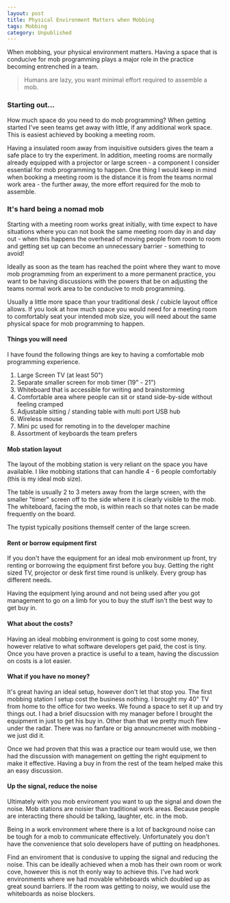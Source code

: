 ```yaml
---
layout: post
title: Physical Environment Matters when Mobbing
tags: Mobbing
category: Unpublished
---
```


When mobbing, your physical environment matters. Having a space that is conducive for mob programming plays a major role in the practice becoming entrenched in a team.

> Humans are lazy, you want minimal effort required to assemble a mob.

### Starting out...

How much space do you need to do mob programming? When getting started I've seen teams get away with little, if any additional work space. This is easiest achieved by booking a meeting room.  

Having a insulated room away from inquisitive outsiders gives the team a safe place to try the experiment. In addition, meeting rooms are normally already equipped with a projector or large screen - a component I consider essential for mob programming to happen. One thing I would keep in mind when booking a meeting room is the distance it is from the teams normal work area - the further away, the more effort required for the mob to assemble.  

### It's hard being a nomad mob  

Starting with a meeting room works great initially, with time expect to have situations where you can not book the same meeting room day in and day out - when this happens the overhead of moving people from room to room and getting set up can become an unnecessary barrier - something to avoid! 

Ideally as soon as the team has reached the point where they want to move mob programming from an experiment to a more permanent practice, you want to be having discussions with the powers that be on adjusting the teams normal work area to be conducive to mob programming.

Usually a little more space than your traditional desk / cubicle layout office allows. If you look at how much space you would need for a meeting room to comfortably seat your intended mob size, you will need about the same physical space for mob programming to happen.

#### Things you will need

I have found the following things are key to having a comfortable mob programming experience.  

1. Large Screen TV (at least 50")  
2. Separate smaller screen for mob timer (19" - 21")
3. Whiteboard that is accessible for writing and brainstorming  
4. Comfortable area where people can sit or stand side-by-side without feeling cramped  
5. Adjustable sitting / standing table with multi port USB hub 
6. Wireless mouse  
7. Mini pc used for remoting in to the developer machine
8. Assortment of keyboards the team prefers

#### Mob station layout

The layout of the mobbing station is very reliant on the space you have available. I like mobbing stations that can handle 4 - 6 people comfortably (this is my ideal mob size). 

The table is usually 2 to 3 meters away from the large screen, with the smaller "timer" screen off to the side where it is clearly visible to the mob. The whiteboard, facing the mob, is within reach so that notes can be made frequently on the board.

The typist typically positions themself center of the large screen.

#### Rent or borrow equipment first

If you don't have the equipment for an ideal mob environment up front, try renting or borrowing the equipment first before you buy. Getting the right sized TV, projector or desk first time round is unlikely. Every group has different needs.

Having the equipment lying around and not being used after you got management to go on a limb for you to buy the stuff isn't the best way to get buy in.

#### What about the costs?

Having an ideal mobbing environment is going to cost some money, however relative to what software developers get paid, the cost is tiny. Once you have proven a practice is useful to a team, having the discussion on costs is a lot easier.

#### What if you have no money?

It's great having an ideal setup, however don't let that stop you. The first mobbing station I setup cost the business nothing. I brought my 40" TV from home to the office for two weeks. We found a space to set it up and try things out. I had a brief disucssion with my manager before I brought the equipment in just to get his buy in. Other than that we pretty much flew under the radar. There was no fanfare or big announcmenet with mobbing - we just did it.

Once we had proven that this was a practice our team would use, we then had the discussion with management on getting the right equipment to make it effective. Having a buy in from the rest of the team helped make this an easy discussion.

#### Up the signal, reduce the noise

Ultimately with you mob enviroment you want to up the signal and down the noise. Mob stations are noisier than traditional work areas. Because people are interacting there should be talking, laughter, etc. in the mob.

Being in a work environment where there is a lot of background noise can be tough for a mob to communicate effectively. Unfortunately you don't have the convenience that solo developers have of putting on headphones. 

Find an enviroment that is condusive to upping the signal and reducing the noise. This can be ideally achieved  when a mob has their own room or work cove, however this is not th eonly way to achieve this. I've had work environments where we had movable whiteboards which doubled up as great sound barriers. If the room was getting to noisy, we would use the whiteboards as noise blockers.

